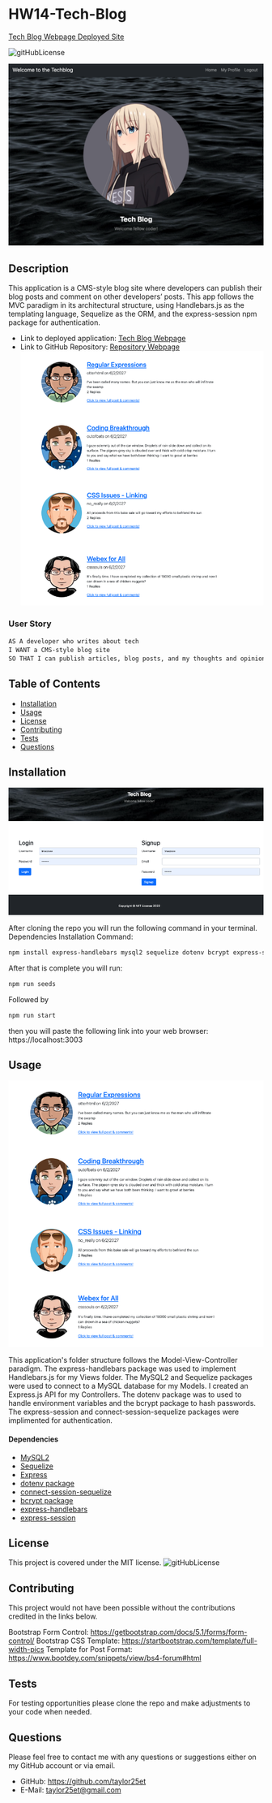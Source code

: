 # HW14-Tech-Blog 

[Tech Blog Webpage Deployed Site](https://radiant-basin-40892.herokuapp.com/)

![gitHubLicense](https://img.shields.io/badge/License-MIT-green.svg)

![](public/assets/images/home.png)
## Description
This application is a CMS-style blog site where developers can publish their blog posts and comment on other developers’ posts. This app follows the MVC paradigm in its architectural structure, using Handlebars.js as the templating language, Sequelize as the ORM, and the express-session npm package for authentication.<br>

- Link to deployed application: [Tech Blog Webpage](https://justanothertxteditor.herokuapp.com/)
- Link to GitHub Repository: [Repository Webpage](https://github.com/Taylor25et/HW14-Tech-Blog)
![](public/assets/images/posts.png)
### User Story
```md
AS A developer who writes about tech
I WANT a CMS-style blog site
SO THAT I can publish articles, blog posts, and my thoughts and opinions
```

## Table of Contents

- [Installation](#installation)
- [Usage](#usage)
- [License](#license)
- [Contributing](#contributing)
- [Tests](#tests)
- [Questions](#questions)

## Installation 
![](public/assets/images/login.png)

After cloning the repo you will run the following command in your terminal.
Dependencies Installation Command:
```md
npm install express-handlebars mysql2 sequelize dotenv bcrypt express-session connect-session-sequelize express
```
After that is complete you will run:
```md
npm run seeds
```
Followed by
```md
npm run start
```
then you will paste the following link into your web browser: https://localhost:3003

## Usage
![](public/assets/images/posts.png)

This application's folder structure follows the Model-View-Controller paradigm. The express-handlebars package was used to implement Handlebars.js for my Views folder. The MySQL2 and Sequelize packages were used to connect to a MySQL database for my Models. I created an Express.js API for my Controllers. The dotenv package was to used to handle environment variables and the bcrypt package to hash passwords. The express-session and connect-session-sequelize packages were implimented for authentication.

#### Dependencies
- [MySQL2](https://www.npmjs.com/package/mysql2) 
- [Sequelize](https://www.npmjs.com/package/sequelize)
- [Express](https://www.npmjs.com/package/express)
- [dotenv package](https://www.npmjs.com/package/dotenv)
- [connect-session-sequelize](https://www.npmjs.com/package/connect-session-sequelize)
- [bcrypt package](https://www.npmjs.com/package/bcrypt) 
- [express-handlebars](https://www.npmjs.com/package/express-handlebars)
- [express-session](https://www.npmjs.com/package/express-session)

## License
This project is covered under the MIT license. 
![gitHubLicense](https://img.shields.io/badge/License-MIT-green.svg)

## Contributing
This project would not have been possible without the contributions credited in the links below.

Bootstrap Form Control: https://getbootstrap.com/docs/5.1/forms/form-control/
Bootstrap CSS Template: https://startbootstrap.com/template/full-width-pics
Template for Post Format: https://www.bootdey.com/snippets/view/bs4-forum#html

## Tests
For testing opportunities please clone the repo and make adjustments to your code when needed.

## Questions
Please feel free to contact me with any questions or suggestions either on my GitHub account or via email.
* GitHub: https://github.com/taylor25et
* E-Mail: taylor25et@gmail.com


